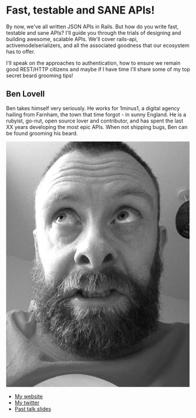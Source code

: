 # Fast, testable and SANE APIs!

By now, we've all written JSON APIs in Rails. But how do you write fast,
testable and sane APIs? I'll guide you through the trials of designing and
building awesome, scalable APIs. We'll cover rails-api, activemodelserializers,
and all the associated goodness that our ecosystem has to offer.

I'll speak on the approaches to authentication, how to ensure we remain good
REST/HTTP citizens and maybe if I have time I'll share some of my top secret
beard grooming tips!

## Ben Lovell

Ben takes himself very seriously. He works for 1minus1, a digital agency hailing
from Farnham, the town that time forgot - in sunny England. He is a rubyist,
go-nut, open source lover and contributor, and has spent the last XX years
developing the most epic APIs. When not shipping bugs, Ben can be found grooming
his beard.

![Profile picture](https://github.com/benlovell/call-for-papers/blob/master/ben_lovell-fast_testable_and_sane_apis/profile_picture.jpg)

- [My website](http://github.com/benlovell)
- [My twitter](https://twitter.com/#!/benlovell)
- [Past talk slides](http://speakerdeck.com/benlovell)
